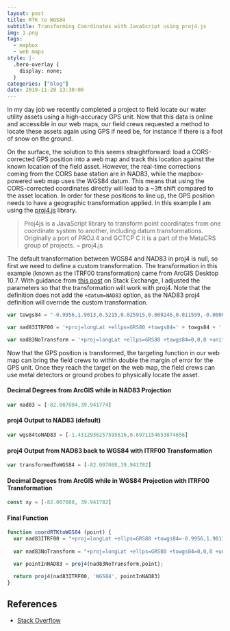 ```yaml
---
layout: post
title: RTK to WGS84
subtitle: Transforming Coordinates with JavaScript using proj4.js
img: 1.png
tags:
  - mapbox
  - web maps
style: |-
  .hero-overlay {
    display: none;
  }
categories: ["blog"]
date: 2019-11-28 13:30:00
---
```

In my day job we recently completed a project to field locate our water utility assets using a high-accuracy GPS unit. Now that this data is online and accessible in our web maps, our field crews requested a method to locate these assets again using GPS if need be, for instance if there is a foot of snow on the ground. 

On the surface, the solution to this seems straightforward: load a CORS-corrected GPS position into a web map and track this location against the known location of the field asset. However, the real-time corrections coming from the CORS base station are in NAD83, while the mapbox-powered web map uses the WGS84 datum. This means that using the CORS-corrected coordinates directly will lead to a ~3ft shift compared to the asset location. In order for these positions to line up, the GPS position needs to have a geographic transformation applied. In this example I am using the [proj4.js](http://proj4js.org/) library.

<blockquote>Proj4js is a JavaScript library to transform point coordinates from one coordinate system to another, including datum transformations. Originally a port of PROJ.4 and GCTCP C it is a part of the MetaCRS group of projects. ~ proj4.js</blockquote>

The default transformation between WGS84 and NAD83 in proj4 is null, so first we need to define a custom transformation. The transformation in this example (known as the ITRF00 transformation) came from ArcGIS Desktop 10.7. With guidance from [this post](https://gis.stackexchange.com/questions/112198/proj4-postgis-transformations-between-wgs84-and-nad83-transformations-in-alask) on Stack Exchange, I adjusted the parameters so that the transformation will work with proj4. Note that the definition does not add the ``+datum=NAD83`` option, as the NAD83 proj4 definition will override the custom transformation.

```Javascript
var towgs84 = "-0.9956,1.9013,0.5215,0.025915,0.009246,0.011599,-0.00062"

var nad83ITRF00 = '+proj=longLat +ellps=GRS80 +towgs84=' + towgs84 + ' +units=degrees +no_defs'

var nad83NoTransform = '+proj=longLat +ellps=GRS80 +towgs84=0,0,0 +units=degrees +no_defs'
```

Now that the GPS position is transformed, the targeting function in our web map can bring the field crews to within double the margin of error for the GPS unit. Once they reach the target on the web map, the field crews can use metal detectors or ground probes to physically locate the asset.

#### Decimal Degrees from ArcGIS while in NAD83 Projection

```Javascript
var nad83 = [-82.007084,39.941774]
```

#### proj4 Output to NAD83 (default)

```Javascript
var wgs84toNAD83 = [-1.4312936257595616,0.6971154653874656]
```

#### proj4 Output from NAD83 back to WGS84 with ITRF00 Transformation

```Javascript
var transformedToWGS84 = [-82.007088,39.941782]
```

#### Decimal Degrees from ArcGIS while in WGS84 Projection with ITRF00 Transformation

```Javascript
const xy = [-82.007088, 39.941782]
```

 
#### Final Function

```Javascript
function coordRTKtoWGS84 (point) {
  var nad83ITRF00 = "+proj=longLat +ellps=GRS80 +towgs84=-0.9956,1.9013,0.5215,0.025915,0.009246,0.011599,-0.00062 +units=degrees +no_defs";
  
  var nad83NoTransform = "+proj=longLat +ellps=GRS80 +towgs84=0,0,0 +units=degrees +no_defs";

  var pointInNAD83 = proj4(nad83NoTransform,point);

  return proj4(nad83ITRF00, 'WGS84', pointInNAD83)
}
```

## References

 - [Stack Overflow](https://gis.stackexchange.com/questions/458101/do-i-need-to-transform-nad-1983-cors96-data-to-a-nad-1983-data-frame)

 <script src="https://cdnjs.cloudflare.com/ajax/libs/proj4js/2.5.0/proj4.js"></script>
 <script>
//https://spatialreference.org/ref/sr-org/6787/
/*
var nad83cors96 = "+proj=longLat +ellps=GRS80 +towgs84=-0.9956,1.9013,0.5215,0.025915,0.009246,0.011599,-0.00062 +units=degrees +no_defs"

var nad83NoTransform = "+proj=longLat +ellps=GRS80 +towgs84=0,0,0 +units=degrees +no_defs"

//var input = document.querySelector(".input");

var code = document.getElementsByTagName("code");

console.log(code)

code[1].innerText = "var nad83ITRF00 = '" + nad83cors96 + "'\n\nvar nad83NoTransform = '" + nad83NoTransform + "'";

//input.addEventListener("keyup", convert);

function convert() {
  var value;
  //value = input.value.split(",");
  var point = [-82.007084, 39.941774]

  if (value && value.length > 1) {
    point = [Number(value[0]),Number(value[1])];
  }
  console.log(point)
  var dd = proj4(nad83NoTransform,point);

  code[3].innerText = "var wgs84toNAD83 = " + dd[0] + "," + dd[1]
 
  var transformed = coordRTKtoWGS84(point)
   
  code[4].innerText = "var transformedToWGS84 = " + transformed[0].toFixed(6) + "," + transformed[1].toFixed(6);

  document.querySelectorAll('pre code').forEach(function(block) {
    hljs.highlightBlock(block);
  });
}

window.onload = function() {
 // input.value = "-82.007084,39.941774";
 convert()
}

function coordRTKtoWGS84 (point) {
 var nad83ITRF00 = "+proj=longLat +ellps=GRS80 +towgs84=-0.9956,1.9013,0.5215,0.025915,0.009246,0.011599,-0.00062 +units=degrees +no_defs";
 var nad83NoTransform = "+proj=longLat +ellps=GRS80 +towgs84=0,0,0 +units=degrees +no_defs";
 
 var pointInNAD83 = proj4(nad83NoTransform,point);
  
 return proj4(nad83ITRF00, 'WGS84', pointInNAD83)
 
}*/

</script>
